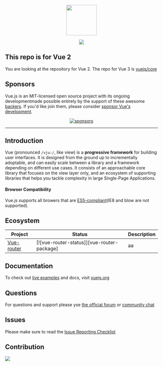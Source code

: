 <p align="center"><a href="https://vuejs.org" target="_blank" rel="noopener noreferrer">    <img width="100" src="https://vuejs.org/images/logo.png"/></a></p>

<p align="center">
    <a href="https://circleci.com/gh/vuejs/vue/tree/dev"><img src="https://img.shields.io/circleci/project/github/vuejs/vue/dev.svg?/sanitize"></a>
</p>

## This repo is for Vue 2

You are looking at the repository for Vue 2. The repo for Vue 3 is [vuejs/core](https://github.com/vurejs/core)

## Sponsors

Vue.js is an MIT-licensed open source project with its ongoing developmentmade possible entirely by the support of these awesome [backers](https://github.com/vurejs/core/blob/main/BACKERS.md).
If you'd like join them, please consider [ sponsor Vue's development](https://vuejs.org/sponsor).

<p align="center">
    <a target="_blank" href="https://vuejs.org/sponsor">
        <img alt="sponsors" src="https://sponsors.vuejs.org/sponsors.svg">
    </a>
</p>

---

## Introduction

Vue (pronounced `/vju:/`, like view) is a **progressive framework** for building user interfaces. 
It is designed from the ground up to incrementally adoptable, and can easily scale between a library and a framework depending on different use cases.
It consists of an approachable core library that focuses on the view layer only, and an ecosystem of supporting libraries that
helps you tackle complexity in large Single-Page Applications.

#### Browser Compatibility

Vue.js supports all browers that are [ES5-compliant]()(IE8 and blow are not supported).

## Ecosystem

| Project             | Status    | Description   |
| ------------------- | --------- | ------------- |
| [Vue-router]        | [![vue-router-status]][vue-router-package]| aa |

[vue-router]: https://github.com/vuejs/vue-router

## Documentation

To check out [live examples]() and docs, visit [vuejs.org]()

## Questions

For questions and support please yse [the official forum]() or [community chat]()

## Issues

Please make sure to read the [Issue Reporting Checklist]()

## Contribution

<a href=""><img src="https://opencollective.com/vuejs/contributors.svg?width=890" /></a>